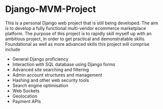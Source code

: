 # Django-MVM-Project

This is a personal Django web project that is still being developed. The aim is to develop a fully functional multi-vendor ecommerce marketplace platform. The purpose of this project is to rapidly skill myself up with an ambitious project, in order to get practical and demonstratable skills. Foundational as well as more advanced skills this project will comprise include

- General Django proficiency
- Interaction with SQL database using Django forms
- Advanced site searching and filtering
- Admin account structures and management
- Hashing and other web security tools
- Search engine optimisation
- Web Sockets
- Geolocation
- Payment APIs

